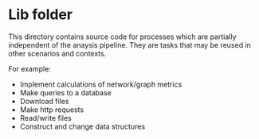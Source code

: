 # Lib folder

This directory contains source code for processes which are partially independent of the anaysis pipeline.
They are tasks that may be reused in other scenarios and contexts.

For example:

- Implement calculations of network/graph metrics
- Make queries to a database
- Download files
- Make http requests
- Read/write files
- Construct and change data structures
